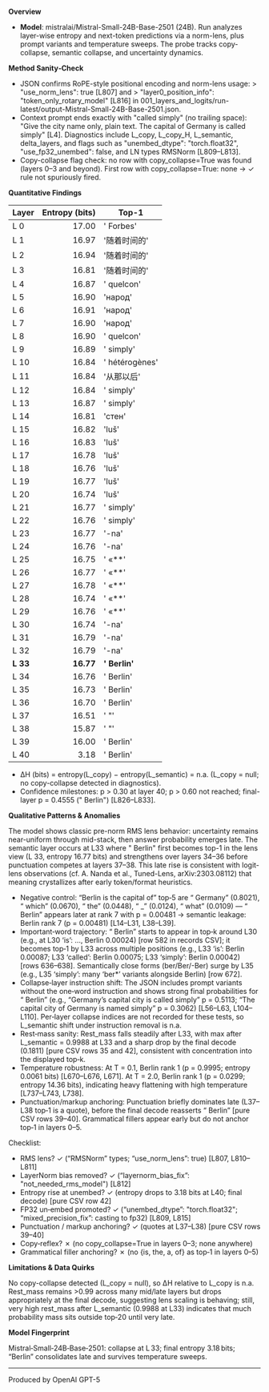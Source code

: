 **Overview**

- **Model**: mistralai/Mistral-Small-24B-Base-2501 (24B). Run analyzes layer-wise entropy and next-token predictions via a norm-lens, plus prompt variants and temperature sweeps. The probe tracks copy-collapse, semantic collapse, and uncertainty dynamics.

**Method Sanity‑Check**

- JSON confirms RoPE-style positional encoding and norm-lens usage: > "use_norm_lens": true [L807] and > "layer0_position_info": "token_only_rotary_model" [L816] in 001_layers_and_logits/run-latest/output-Mistral-Small-24B-Base-2501.json.
- Context prompt ends exactly with "called simply" (no trailing space): "Give the city name only, plain text. The capital of Germany is called simply" [L4]. Diagnostics include L_copy, L_copy_H, L_semantic, delta_layers, and flags such as "unembed_dtype": "torch.float32", "use_fp32_unembed": false, and LN types RMSNorm [L809–L813].
- Copy-collapse flag check: no row with copy_collapse=True was found (layers 0–3 and beyond). First row with copy_collapse=True: none → ✓ rule not spuriously fired.

**Quantitative Findings**

| Layer | Entropy (bits) | Top-1 |
|---|---:|---|
| L 0 | 17.00 | ' Forbes' |
| L 1 | 16.97 | '随着时间的' |
| L 2 | 16.94 | '随着时间的' |
| L 3 | 16.81 | '随着时间的' |
| L 4 | 16.87 | ' quelcon' |
| L 5 | 16.90 | 'народ' |
| L 6 | 16.91 | 'народ' |
| L 7 | 16.90 | 'народ' |
| L 8 | 16.90 | ' quelcon' |
| L 9 | 16.89 | ' simply' |
| L 10 | 16.84 | ' hétérogènes' |
| L 11 | 16.84 | '从那以后' |
| L 12 | 16.84 | ' simply' |
| L 13 | 16.87 | ' simply' |
| L 14 | 16.81 | 'стен' |
| L 15 | 16.82 | 'luš' |
| L 16 | 16.83 | 'luš' |
| L 17 | 16.78 | 'luš' |
| L 18 | 16.76 | 'luš' |
| L 19 | 16.77 | 'luš' |
| L 20 | 16.74 | 'luš' |
| L 21 | 16.77 | ' simply' |
| L 22 | 16.76 | ' simply' |
| L 23 | 16.77 | '-na' |
| L 24 | 16.76 | '-na' |
| L 25 | 16.75 | ' «**' |
| L 26 | 16.77 | ' «**' |
| L 27 | 16.78 | ' «**' |
| L 28 | 16.74 | ' «**' |
| L 29 | 16.76 | ' «**' |
| L 30 | 16.74 | '-na' |
| L 31 | 16.79 | '-na' |
| L 32 | 16.79 | '-na' |
| **L 33** | **16.77** | **' Berlin'** |
| L 34 | 16.76 | ' Berlin' |
| L 35 | 16.73 | ' Berlin' |
| L 36 | 16.70 | ' Berlin' |
| L 37 | 16.51 | ' "' |
| L 38 | 15.87 | ' "' |
| L 39 | 16.00 | ' Berlin' |
| L 40 | 3.18 | ' Berlin' |

- ΔH (bits) = entropy(L_copy) − entropy(L_semantic) = n.a. (L_copy = null; no copy-collapse detected in diagnostics).
- Confidence milestones: p > 0.30 at layer 40; p > 0.60 not reached; final-layer p = 0.4555 (" Berlin") [L826–L833].

**Qualitative Patterns & Anomalies**

The model shows classic pre-norm RMS lens behavior: uncertainty remains near-uniform through mid-stack, then answer probability emerges late. The semantic layer occurs at L33 where " Berlin" first becomes top-1 in the lens view (L 33, entropy 16.77 bits) and strengthens over layers 34–36 before punctuation competes at layers 37–38. This late rise is consistent with logit-lens observations (cf. A. Nanda et al., Tuned-Lens, arXiv:2303.08112) that meaning crystallizes after early token/format heuristics.

- Negative control: “Berlin is the capital of” top‑5 are “ Germany” (0.8021), “ which” (0.0670), “ the” (0.0448), “ _” (0.0124), “ what” (0.0109) — “ Berlin” appears later at rank 7 with p = 0.00481 → semantic leakage: Berlin rank 7 (p = 0.00481) [L14–L31, L38–L39].
- Important‑word trajectory: “ Berlin” starts to appear in top‑k around L30 (e.g., at L30 ‘is’: …, Berlin 0.00024) [row 582 in records CSV]; it becomes top‑1 by L33 across multiple positions (e.g., L33 ‘is’: Berlin 0.00087; L33 ‘called’: Berlin 0.00075; L33 ‘simply’: Berlin 0.00042) [rows 636–638]. Semantically close forms (ber/Ber/-Ber) surge by L35 (e.g., L35 ‘simply’: many ‘ber*’ variants alongside Berlin) [row 672].
- Collapse‑layer instruction shift: The JSON includes prompt variants without the one‑word instruction and shows strong final probabilities for “ Berlin” (e.g., “Germany’s capital city is called simply” p = 0.5113; “The capital city of Germany is named simply” p = 0.3062) [L56–L63, L104–L110]. Per‑layer collapse indices are not recorded for these tests, so L_semantic shift under instruction removal is n.a.
- Rest‑mass sanity: Rest_mass falls steadily after L33, with max after L_semantic = 0.9988 at L33 and a sharp drop by the final decode (0.1811) [pure CSV rows 35 and 42], consistent with concentration into the displayed top‑k.
- Temperature robustness: At T = 0.1, Berlin rank 1 (p = 0.9995; entropy 0.0061 bits) [L670–L676, L671]. At T = 2.0, Berlin rank 1 (p = 0.0299; entropy 14.36 bits), indicating heavy flattening with high temperature [L737–L743, L738].
- Punctuation/markup anchoring: Punctuation briefly dominates late (L37–L38 top‑1 is a quote), before the final decode reasserts “ Berlin” [pure CSV rows 39–40]. Grammatical fillers appear early but do not anchor top‑1 in layers 0–5.

Checklist:
- RMS lens? ✓ (“RMSNorm” types; “use_norm_lens”: true) [L807, L810–L811]
- LayerNorm bias removed? ✓ (“layernorm_bias_fix”: "not_needed_rms_model") [L812]
- Entropy rise at unembed? ✓ (entropy drops to 3.18 bits at L40; final decode) [pure CSV row 42]
- FP32 un‑embed promoted? ✓ (“unembed_dtype”: "torch.float32"; “mixed_precision_fix”: casting to fp32) [L809, L815]
- Punctuation / markup anchoring? ✓ (quotes at L37–L38) [pure CSV rows 39–40]
- Copy‑reflex? ✗ (no copy_collapse=True in layers 0–3; none anywhere)
- Grammatical filler anchoring? ✗ (no {is, the, a, of} as top‑1 in layers 0–5)

**Limitations & Data Quirks**

No copy-collapse detected (L_copy = null), so ΔH relative to L_copy is n.a. Rest_mass remains >0.99 across many mid/late layers but drops appropriately at the final decode, suggesting lens scaling is behaving; still, very high rest_mass after L_semantic (0.9988 at L33) indicates that much probability mass sits outside top‑20 until very late.

**Model Fingerprint**

Mistral‑Small‑24B‑Base‑2501: collapse at L 33; final entropy 3.18 bits; “Berlin” consolidates late and survives temperature sweeps.

---
Produced by OpenAI GPT-5


